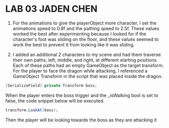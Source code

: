 # LAB 03 JADEN CHEN

1) For the animations to give the playerObject more character, I set the animations speed to 0.8f and the pathing speed to 2.5f. These values worked the best after experimenting because I looked for if the character's foot was sliding on the floor, and these values seemed to work the best to prevent it from looking like it was sliding.

2) I added an additional 2 characters to my scene and had them traverse their own paths, left, middle, and right, at different starting positions. Each of these paths had an empty GameObject as the target transform. For the player to face the dragon while attacking, I referenced a GameObject Transform in the script that was placed inside the dragon.

```C#
[SerializeField] private Transform boss;
```

When the player enters the boss trigger and the _isWalking bool is set to false, the code snippet below will be executed.

```C#
transform.LookAt(boss);
```
Then the player will be looking towards the boss as they are attacking it
